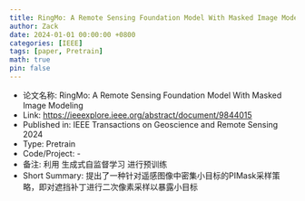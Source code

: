 ```yaml
---
title: RingMo: A Remote Sensing Foundation Model With Masked Image Modeling 
author: Zack
date: 2024-01-01 00:00:00 +0800
categories: [IEEE]
tags: [paper, Pretrain]
math: true
pin: false
---
```

- 论文名称: RingMo: A Remote Sensing Foundation Model With Masked Image Modeling 
- Link: https://ieeexplore.ieee.org/abstract/document/9844015
- Published in: IEEE Transactions on Geoscience and Remote Sensing 2024
- Type: Pretrain
- Code/Project: -
- 备注: 利用 生成式自监督学习 进行预训练
- Short Summary: 提出了一种针对遥感图像中密集小目标的PIMask采样策略，即对遮挡补丁进行二次像素采样以暴露小目标
